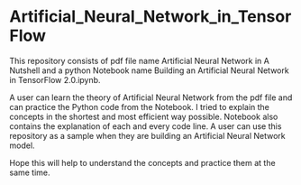 # Artificial_Neural_Network_in_TensorFlow
This repository consists of pdf file name Artificial Neural Network in A Nutshell and a python Notebook name Building an Artificial Neural Network in TensorFlow 2.0.ipynb.

A user can learn the theory of Artificial Neural Network from the pdf file and can practice the Python code from the Notebook. I tried to explain the concepts in the shortest and most efficient way possible. Notebook also contains the explanation of each and every code line. A user can use this repository as a sample when they are building an Artificial Neural Network model.

Hope this will help to understand the concepts and practice them at the same time.
